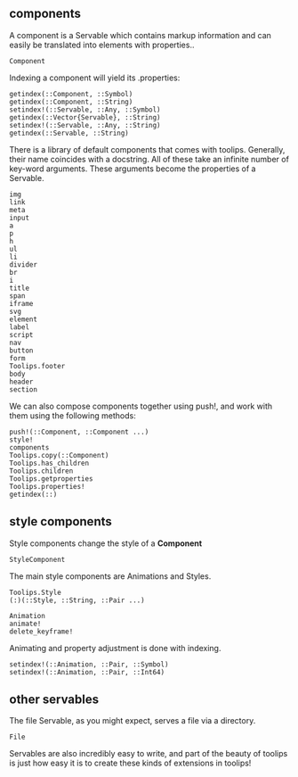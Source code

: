 ## components
A component is a Servable which contains markup information and can easily be
translated into elements with properties..
```@docs
Component
```
Indexing a component will yield its .properties:
```@docs
getindex(::Component, ::Symbol)
getindex(::Component, ::String)
setindex!(::Servable, ::Any, ::Symbol)
getindex(::Vector{Servable}, ::String)
setindex!(::Servable, ::Any, ::String)
getindex(::Servable, ::String)
```
There is a library of default components that comes with toolips. Generally,
their name coincides with a docstring. All of these take an infinite number of
key-word arguments. These arguments become the properties of a Servable.
```@docs
img
link
meta
input
a
p
h
ul
li
divider
br
i
title
span
iframe
svg
element
label
script
nav
button
form
Toolips.footer
body
header
section
```
We can also compose components together using push!, and work with them using the following methods:
```@docs
push!(::Component, ::Component ...)
style!
components
Toolips.copy(::Component)
Toolips.has_children
Toolips.children
Toolips.getproperties
Toolips.properties!
getindex(::)
```
## style components
Style components change the style of a **Component**
```@docs
StyleComponent
```
The main style components are Animations and Styles.
```@docs
Toolips.Style
(:)(::Style, ::String, ::Pair ...)
```

```@docs
Animation
animate!
delete_keyframe!
```
Animating and property adjustment is done with indexing.
```@docs
setindex!(::Animation, ::Pair, ::Symbol)
setindex!(::Animation, ::Pair, ::Int64)
```
## other servables
The file Servable, as you might expect, serves a file via a directory.
```@docs
File
```
Servables are also incredibly easy to write, and part of the beauty of
toolips is just how easy it is to create these kinds of extensions in
toolips!
